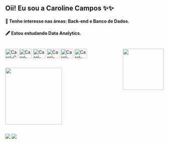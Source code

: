  ## Oii! Eu sou a Caroline Campos ✨✨
 
####  🔭 Tenho interesse nas áreas: Back-end e Banco de Dados.
 
####  🖋️ Estou estudando Data Analytics.
 
<div style="display: inline_block"><br>
  <img align="center" alt="Carol-C" height="30" width="40" src="https://cdn.jsdelivr.net/gh/devicons/devicon@latest/icons/c/c-plain.svg">
  <img align="center" alt="Carol-Cplusplus" height="30" width="40" src="https://cdn.jsdelivr.net/gh/devicons/devicon@latest/icons/cplusplus/cplusplus-plain.svg" >
  <img align="center" alt="Carol-Python" height="30" width="40" src="https://cdn.jsdelivr.net/gh/devicons/devicon@latest/icons/python/python-original.svg" >
  <img align="center" alt="Carol-Java" height="30" width="40" src="https://cdn.jsdelivr.net/gh/devicons/devicon@latest/icons/java/java-original.svg" >
  <img align="center" alt="Carol-SQL" height="30" width="40" src="https://cdn.jsdelivr.net/gh/devicons/devicon@latest/icons/azuresqldatabase/azuresqldatabase-original.svg" >
  <img align="center" alt="Carol-SQL" height="30" width="40" src="https://cdn.jsdelivr.net/gh/devicons/devicon@latest/icons/mysql/mysql-original.svg"/>
  <img align="right" height="130" width="130" src="https://github.com/camposCaroline/camposCaroline/assets/174368411/fb365c44-6773-4730-bff1-e5e63e49df08">
</div>

##

<div>
  <a href="https:github.com/camposCaroline">
  <img height="180cm" src="https://github-readme-stats.vercel.app/api?username=camposCaroline&show_icons=true&hide_rank=true&theme=tokyonight"/>
</div>

##
<div>
  <a href = "mailto:camposgcarol@gmail.com"><img src="https://img.shields.io/badge/-Gmail-%23333?style=for-the-badge&logo=gmail&logoColor=white" target="_blank"></a>
  <a href="http://linkedin.com/in/caroline-campos-31526a25b" target="_blank"><img src="https://img.shields.io/badge/-LinkedIn-%230077B5?style=for-the-badge&logo=linkedin&logoColor=white" target="_blank"></a>   
</div>

